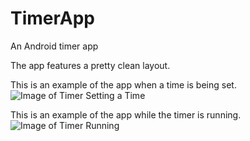 # TimerApp
An Android timer app

The app features a pretty clean layout.

This is an example of the app when a time is being set.
![Image of Timer Setting a Time](https://i.imgur.com/3OsIsYA.png)



This is an example of the app while the timer is running.
![Image of Timer Running](https://i.imgur.com/hDWMVME.png)

